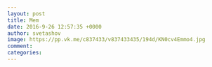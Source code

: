 ```yaml
--- 
layout: post 
title: Mem 
date: 2016-9-26 12:57:35 +0000 
author: svetashov 
image: https://pp.vk.me/c837433/v837433435/194d/KN0cv4Emmo4.jpg
comment: 
categories: 
---
```

